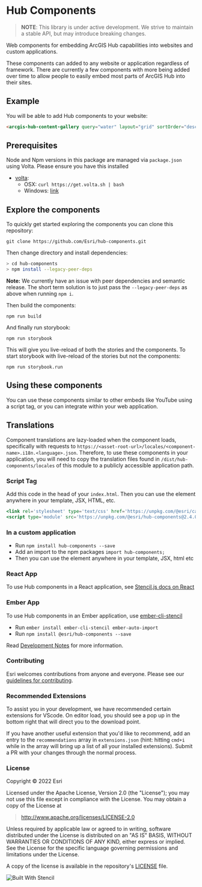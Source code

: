 # Hub Components

> **NOTE**: This library is under active development. We strive to maintain a stable API, but may introduce breaking changes.

Web components for embedding ArcGIS Hub capabilities into websites and custom applications.

These components can added to any website or application regardless of framework. There are currently a few components with more being added over time to allow people to easily embed most parts of ArcGIS Hub into their sites.

## Example

You will be able to add Hub components to your website:

```html
<arcgis-hub-content-gallery query="water" layout="grid" sortOrder="desc" limit="4"> </arcgis-hub-content-gallery>
```

## Prerequisites

Node and Npm versions in this package are managed via `package.json` using Volta. Please ensure you have this installed

- [volta](https://volta.sh/):
  - OSX: `curl https://get.volta.sh | bash`
  - Windows: [link](https://docs.volta.sh/guide/getting-started)


## Explore the components

To quickly get started exploring the components you can clone this repository:

`git clone https://github.com/Esri/hub-components.git`

Then change directory and install dependencies:

```bash
> cd hub-components
> npm install --legacy-peer-deps
```

**Note:** We currently have an issue with peer dependencies and semantic release. The short term solution is to just pass the `--legacy-peer-deps` as above when running `npm i`.

Then build the components:

`npm run build`

And finally run storybook:

`npm run storybook`

This will give you live-reload of both the stories and the components. To start storybook with live-reload of the stories but not the components:

`npm run storybook.run`

## Using these components

You can use these components similar to other embeds like YouTube using a script tag, or you can integrate within your web application.

## Translations

Component translations are lazy-loaded when the component loads, specifically with requests to `https://<asset-root-url>/locales/<component-name>.i18n.<language>.json`. Therefore, to use these components in your application, you will need to copy the translation files found in `/dist/hub-components/locales` of this module to a publicly accessible application path.

### Script Tag

Add this code in the head of your `index.html`. Then you can use the element anywhere in your template, JSX, HTML, etc.

```hbs
<link rel='stylesheet' type='text/css' href='https://unpkg.com/@esri/calcite-components@1.0.0-next.292/dist/calcite/calcite.css' />
<script type='module' src='https://unpkg.com/@esri/hub-components@2.4.0/dist/hub-components/hub-components.esm.js'></script>
```

### In a custom application

- Run `npm install hub-components --save`
- Add an import to the npm packages `import hub-components;`
- Then you can use the element anywhere in your template, JSX, html etc

### React App

To use Hub components in a React application, see [Stencil.js docs on React](https://stenciljs.com/docs/react)

### Ember App

To use Hub components in an Ember application, use [ember-cli-stencil](https://github.com/alexlafroscia/ember-cli-stencil)

- Run `ember install ember-cli-stencil ember-auto-import`
- Run `npm install @esri/hub-components --save`

Read [Development Notes](doc/develop.md) for more information.

### Contributing

Esri welcomes contributions from anyone and everyone. Please see our [guidelines for contributing](CONTRIBUTING.md).

### Recommended Extensions

To assist you in your development, we have recommended certain extensions for VScode. On editor load, you should see a pop up in the bottom right that will direct you to the download point.

If you have another useful extension that you'd like to recommend, add an entry to the `recommendations` array in `extensions.json` (hint: hitting `cmd+i` while in the array will bring up a list of all your installed extensions). Submit a PR with your changes through the normal process.

### License

Copyright &copy; 2022 Esri

Licensed under the Apache License, Version 2.0 (the "License");
you may not use this file except in compliance with the License.
You may obtain a copy of the License at

> http://www.apache.org/licenses/LICENSE-2.0

Unless required by applicable law or agreed to in writing, software
distributed under the License is distributed on an "AS IS" BASIS,
WITHOUT WARRANTIES OR CONDITIONS OF ANY KIND, either express or implied.
See the License for the specific language governing permissions and
limitations under the License.

A copy of the license is available in the repository's [LICENSE](./LICENSE) file.

![Built With Stencil](https://img.shields.io/badge/-Built%20With%20Stencil-16161d.svg?logo=data%3Aimage%2Fsvg%2Bxml%3Bbase64%2CPD94bWwgdmVyc2lvbj0iMS4wIiBlbmNvZGluZz0idXRmLTgiPz4KPCEtLSBHZW5lcmF0b3I6IEFkb2JlIElsbHVzdHJhdG9yIDE5LjIuMSwgU1ZHIEV4cG9ydCBQbHVnLUluIC4gU1ZHIFZlcnNpb246IDYuMDAgQnVpbGQgMCkgIC0tPgo8c3ZnIHZlcnNpb249IjEuMSIgaWQ9IkxheWVyXzEiIHhtbG5zPSJodHRwOi8vd3d3LnczLm9yZy8yMDAwL3N2ZyIgeG1sbnM6eGxpbms9Imh0dHA6Ly93d3cudzMub3JnLzE5OTkveGxpbmsiIHg9IjBweCIgeT0iMHB4IgoJIHZpZXdCb3g9IjAgMCA1MTIgNTEyIiBzdHlsZT0iZW5hYmxlLWJhY2tncm91bmQ6bmV3IDAgMCA1MTIgNTEyOyIgeG1sOnNwYWNlPSJwcmVzZXJ2ZSI%2BCjxzdHlsZSB0eXBlPSJ0ZXh0L2NzcyI%2BCgkuc3Qwe2ZpbGw6I0ZGRkZGRjt9Cjwvc3R5bGU%2BCjxwYXRoIGNsYXNzPSJzdDAiIGQ9Ik00MjQuNywzNzMuOWMwLDM3LjYtNTUuMSw2OC42LTkyLjcsNjguNkgxODAuNGMtMzcuOSwwLTkyLjctMzAuNy05Mi43LTY4LjZ2LTMuNmgzMzYuOVYzNzMuOXoiLz4KPHBhdGggY2xhc3M9InN0MCIgZD0iTTQyNC43LDI5Mi4xSDE4MC40Yy0zNy42LDAtOTIuNy0zMS05Mi43LTY4LjZ2LTMuNkgzMzJjMzcuNiwwLDkyLjcsMzEsOTIuNyw2OC42VjI5Mi4xeiIvPgo8cGF0aCBjbGFzcz0ic3QwIiBkPSJNNDI0LjcsMTQxLjdIODcuN3YtMy42YzAtMzcuNiw1NC44LTY4LjYsOTIuNy02OC42SDMzMmMzNy45LDAsOTIuNywzMC43LDkyLjcsNjguNlYxNDEuN3oiLz4KPC9zdmc%2BCg%3D%3D&colorA=16161d&style=flat-square)
